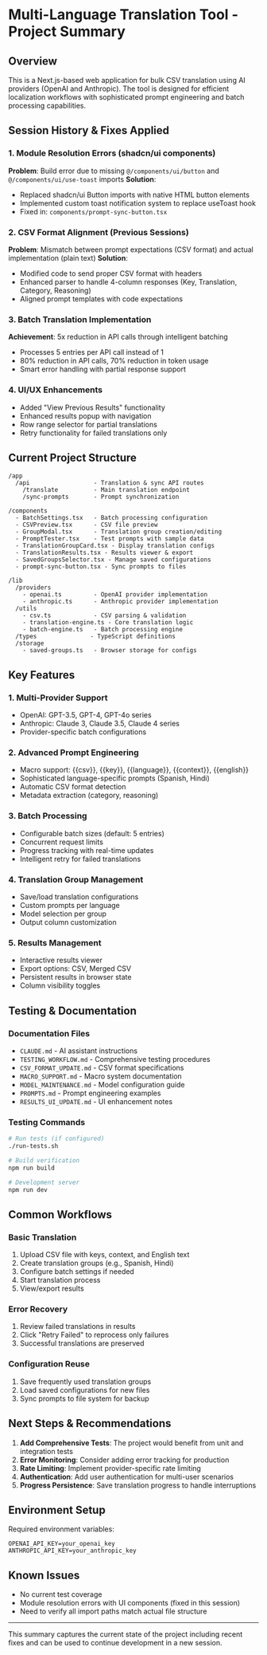 # Multi-Language Translation Tool - Project Summary

## Overview
This is a Next.js-based web application for bulk CSV translation using AI providers (OpenAI and Anthropic). The tool is designed for efficient localization workflows with sophisticated prompt engineering and batch processing capabilities.

## Session History & Fixes Applied

### 1. Module Resolution Errors (shadcn/ui components)
**Problem**: Build error due to missing `@/components/ui/button` and `@/components/ui/use-toast` imports
**Solution**: 
- Replaced shadcn/ui Button imports with native HTML button elements
- Implemented custom toast notification system to replace useToast hook
- Fixed in: `components/prompt-sync-button.tsx`

### 2. CSV Format Alignment (Previous Sessions)
**Problem**: Mismatch between prompt expectations (CSV format) and actual implementation (plain text)
**Solution**: 
- Modified code to send proper CSV format with headers
- Enhanced parser to handle 4-column responses (Key, Translation, Category, Reasoning)
- Aligned prompt templates with code expectations

### 3. Batch Translation Implementation
**Achievement**: 5x reduction in API calls through intelligent batching
- Processes 5 entries per API call instead of 1
- 80% reduction in API calls, 70% reduction in token usage
- Smart error handling with partial response support

### 4. UI/UX Enhancements
- Added "View Previous Results" functionality
- Enhanced results popup with navigation
- Row range selector for partial translations
- Retry functionality for failed translations only

## Current Project Structure

```
/app                    
  /api                  - Translation & sync API routes
    /translate          - Main translation endpoint
    /sync-prompts       - Prompt synchronization
    
/components             
  - BatchSettings.tsx   - Batch processing configuration
  - CSVPreview.tsx      - CSV file preview
  - GroupModal.tsx      - Translation group creation/editing
  - PromptTester.tsx    - Test prompts with sample data
  - TranslationGroupCard.tsx - Display translation configs
  - TranslationResults.tsx - Results viewer & export
  - SavedGroupsSelector.tsx - Manage saved configurations
  - prompt-sync-button.tsx - Sync prompts to files
  
/lib                   
  /providers           
    - openai.ts         - OpenAI provider implementation
    - anthropic.ts      - Anthropic provider implementation
  /utils               
    - csv.ts            - CSV parsing & validation
    - translation-engine.ts - Core translation logic
    - batch-engine.ts   - Batch processing engine
  /types               - TypeScript definitions
  /storage             
    - saved-groups.ts   - Browser storage for configs
```

## Key Features

### 1. Multi-Provider Support
- OpenAI: GPT-3.5, GPT-4, GPT-4o series
- Anthropic: Claude 3, Claude 3.5, Claude 4 series
- Provider-specific batch configurations

### 2. Advanced Prompt Engineering
- Macro support: {{csv}}, {{key}}, {{language}}, {{context}}, {{english}}
- Sophisticated language-specific prompts (Spanish, Hindi)
- Automatic CSV format detection
- Metadata extraction (category, reasoning)

### 3. Batch Processing
- Configurable batch sizes (default: 5 entries)
- Concurrent request limits
- Progress tracking with real-time updates
- Intelligent retry for failed translations

### 4. Translation Group Management
- Save/load translation configurations
- Custom prompts per language
- Model selection per group
- Output column customization

### 5. Results Management
- Interactive results viewer
- Export options: CSV, Merged CSV
- Persistent results in browser state
- Column visibility toggles

## Testing & Documentation

### Documentation Files
- `CLAUDE.md` - AI assistant instructions
- `TESTING_WORKFLOW.md` - Comprehensive testing procedures
- `CSV_FORMAT_UPDATE.md` - CSV format specifications
- `MACRO_SUPPORT.md` - Macro system documentation
- `MODEL_MAINTENANCE.md` - Model configuration guide
- `PROMPTS.md` - Prompt engineering examples
- `RESULTS_UI_UPDATE.md` - UI enhancement notes

### Testing Commands
```bash
# Run tests (if configured)
./run-tests.sh

# Build verification
npm run build

# Development server
npm run dev
```

## Common Workflows

### Basic Translation
1. Upload CSV file with keys, context, and English text
2. Create translation groups (e.g., Spanish, Hindi)
3. Configure batch settings if needed
4. Start translation process
5. View/export results

### Error Recovery
1. Review failed translations in results
2. Click "Retry Failed" to reprocess only failures
3. Successful translations are preserved

### Configuration Reuse
1. Save frequently used translation groups
2. Load saved configurations for new files
3. Sync prompts to file system for backup

## Next Steps & Recommendations

1. **Add Comprehensive Tests**: The project would benefit from unit and integration tests
2. **Error Monitoring**: Consider adding error tracking for production
3. **Rate Limiting**: Implement provider-specific rate limiting
4. **Authentication**: Add user authentication for multi-user scenarios
5. **Progress Persistence**: Save translation progress to handle interruptions

## Environment Setup

Required environment variables:
```
OPENAI_API_KEY=your_openai_key
ANTHROPIC_API_KEY=your_anthropic_key
```

## Known Issues
- No current test coverage
- Module resolution errors with UI components (fixed in this session)
- Need to verify all import paths match actual file structure

---

This summary captures the current state of the project including recent fixes and can be used to continue development in a new session.